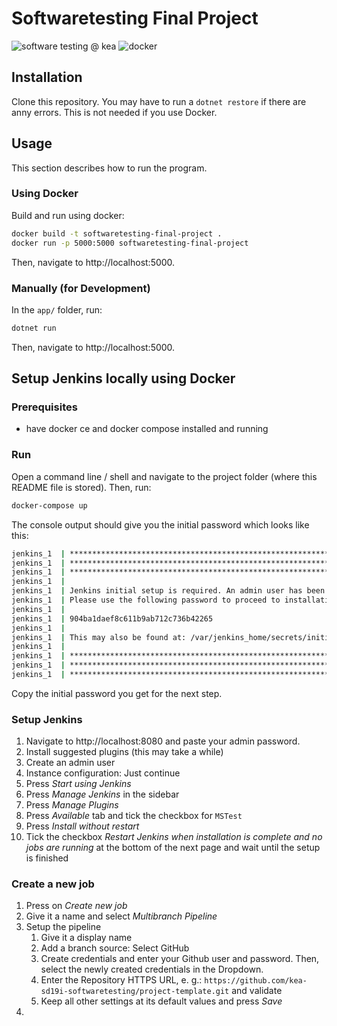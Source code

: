 # Softwaretesting Final Project

![software testing @ kea](https://img.shields.io/badge/software%20testing-kea-%23ea5045)
![docker](https://img.shields.io/badge/docker-yes-blue)

## Installation

Clone this repository. You may have to run a `dotnet restore` if there are anny errors. This is not needed if you use Docker.


## Usage

This section describes how to run the program.

### Using Docker

Build and run using docker:

```sh
docker build -t softwaretesting-final-project .
docker run -p 5000:5000 softwaretesting-final-project
```

Then, navigate to http://localhost:5000.

### Manually (for Development)

In the `app/` folder, run:
```sh
dotnet run 
```

Then, navigate to http://localhost:5000.

## Setup Jenkins locally using Docker

### Prerequisites
- have docker ce and docker compose installed and running

### Run

Open a command line / shell and navigate to the project folder (where this README file is stored). Then, run:

```sh
docker-compose up
```

The console output should give you the initial password which looks like this:

```sh
jenkins_1  | *************************************************************
jenkins_1  | *************************************************************
jenkins_1  | *************************************************************
jenkins_1  | 
jenkins_1  | Jenkins initial setup is required. An admin user has been created and a password generated.
jenkins_1  | Please use the following password to proceed to installation:
jenkins_1  | 
jenkins_1  | 904ba1daef8c611b9ab712c736b42265
jenkins_1  | 
jenkins_1  | This may also be found at: /var/jenkins_home/secrets/initialAdminPassword
jenkins_1  | 
jenkins_1  | *************************************************************
jenkins_1  | *************************************************************
jenkins_1  | *************************************************************
```

Copy the initial password you get for the next step.

### Setup Jenkins

1. Navigate to http://localhost:8080 and paste your admin password.
2. Install suggested plugins (this may take a while)
3. Create an admin user
4. Instance configuration: Just continue
5. Press *Start using Jenkins*
6. Press *Manage Jenkins* in the sidebar
7. Press *Manage Plugins*
8. Press *Available* tab and tick the checkbox for `MSTest`
9. Press *Install without restart*
10. Tick the checkbox *Restart Jenkins when installation is complete and no jobs are running* at the bottom of the next page and wait until the setup is finished

### Create a new job

1. Press on *Create new job*
2. Give it a name and select *Multibranch Pipeline*
3. Setup the pipeline
   1. Give it a display name
   2. Add a branch source: Select GitHub
   3. Create credentials and enter your Github user and password. Then, select the newly created credentials in the Dropdown.
   4. Enter the Repository HTTPS URL, e. g.: `https://github.com/kea-sd19i-softwaretesting/project-template.git` and validate
   5. Keep all other settings at its default values and press *Save*
4. 